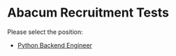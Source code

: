 # Abacum Recruitment Tests

Please select the position:

* [Python Backend Engineer](backed-python/test-python-backend-engineer.md)
